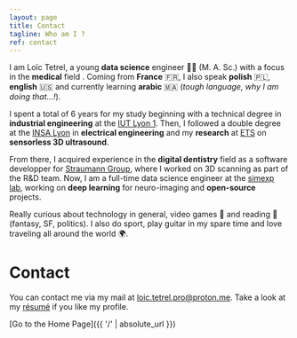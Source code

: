```yaml
---
layout: page
title: Contact
tagline: Who am I ?
ref: contact
---
```


I am Loïc Tetrel, a young **data science** engineer 👨‍🔬 (M. A. Sc.) with a focus in the **medical** field . 
Coming from **France** 🇫🇷, I also speak **polish** 🇵🇱, **english** 🇺🇸 and currently learning **arabic** 🇲🇦 (*tough language, why I am doing that...!*).

I spent a total of 6 years for my study beginning with a technical degree in **industrial engineering** at the [IUT Lyon 1](https://iut.univ-lyon1.fr/formation/offre-de-formations/gim/dut-genie-industriel-et-maintenance-602581.kjsp?RH=1432134288557). Then, I followed a double degree at the [INSA Lyon](https://www.insa-lyon.fr/) in **electrical engineering** and my **research** at [ETS](https://www.etsmtl.ca/) on **sensorless 3D ultrasound**.

From there, I acquired experience in the **digital dentistry** field as a software developper for [Straumann Group](https://www.straumann.com/group/en/home.html), where I worked on 3D scanning as part of the R&D team.
Now, I am a full-time data science engineer at the [simexp lab](https://simexp.github.io/lab-website/), working on **deep learning** for neuro-imaging and **open-source** projects.

Really curious about technology in general, video games 🤖 and reading 📖 (fantasy, SF, politics). I also do sport, play guitar in my spare time and love traveling all around the world 🌍.

# Contact

You can contact me via my mail at <a href="mailto:loic.tetrel.pro@proton.me"> loic.tetrel.pro@proton.me</a>.
Take a look at my [résumé](/assets/resume/cv.pdf) if you like my profile.

[Go to the Home Page]({{ '/' | absolute_url }})

